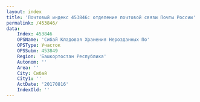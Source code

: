 ```yaml
---
layout: index
title: 'Почтовый индекс 453846: отделение почтовой связи Почты России'
permalink: /453846/
data:
    Index: 453846
    OPSName: 'Сибай Кладовая Хранения Нерозданных По'
    OPSType: Участок
    OPSSubm: 453849
    Region: 'Башкортостан Республика'
    Autonom: ''
    Area: ''
    City: Сибай
    City1: ''
    ActDate: '20170816'
    IndexOld: ''
---
```

